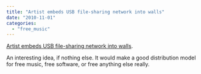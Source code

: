 ```yaml
---
title: "Artist embeds USB file-sharing network into walls"
date: "2010-11-01"
categories: 
  - "free_music"
---
```


[Artist embeds USB file-sharing network into walls](http://www.wired.co.uk/news/archive/2010-11/01/wall-usb-file-sharing).

An interesting idea, if nothing else. It would make a good distribution model for free music, free software, or free anything else really.
